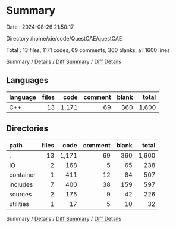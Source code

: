 # Summary

Date : 2024-08-26 21:50:17

Directory /home/xie/code/QuestCAE/questCAE

Total : 13 files,  1171 codes, 69 comments, 360 blanks, all 1600 lines

Summary / [Details](details.md) / [Diff Summary](diff.md) / [Diff Details](diff-details.md)

## Languages
| language | files | code | comment | blank | total |
| :--- | ---: | ---: | ---: | ---: | ---: |
| C++ | 13 | 1,171 | 69 | 360 | 1,600 |

## Directories
| path | files | code | comment | blank | total |
| :--- | ---: | ---: | ---: | ---: | ---: |
| . | 13 | 1,171 | 69 | 360 | 1,600 |
| IO | 2 | 168 | 5 | 65 | 238 |
| container | 1 | 411 | 12 | 84 | 507 |
| includes | 7 | 400 | 38 | 159 | 597 |
| sources | 2 | 175 | 9 | 42 | 226 |
| utilities | 1 | 17 | 5 | 10 | 32 |

Summary / [Details](details.md) / [Diff Summary](diff.md) / [Diff Details](diff-details.md)